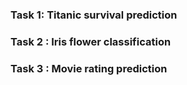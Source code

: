 ### Task 1: Titanic survival prediction

### Task 2 : Iris flower classification

### Task 3 : Movie rating prediction

